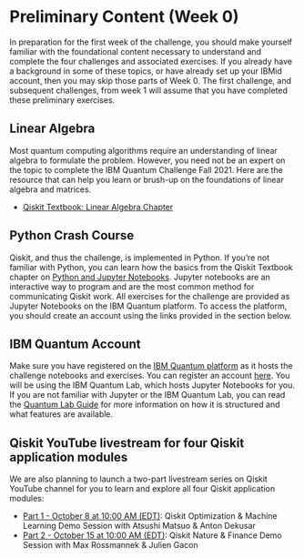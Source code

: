 # Preliminary Content (Week 0)

In preparation for the first week of the challenge, you should make yourself familiar with the foundational content necessary to understand and complete the four challenges and associated exercises. If you already have a background in some of these topics, or have already set up your IBMid account, then you may skip those parts of Week 0. The first challenge, and subsequent challenges, from week 1 will assume that you have completed these preliminary exercises.

## Linear Algebra

Most quantum computing algorithms require an understanding of linear algebra to formulate the problem. However, you need not be an expert on the topic to complete the IBM Quantum Challenge Fall 2021. Here are  the resource that can help you learn or brush-up on the foundations of linear algebra and matrices.


- [Qiskit Textbook: Linear Algebra Chapter](https://qiskit.org/textbook/ch-appendix/linear_algebra.html)

## Python Crash Course

Qiskit, and thus the challenge, is implemented in Python. If you’re not familiar with Python, you can learn how the basics from the Qiskit Textbook chapter on [Python and Jupyter Notebooks](https://qiskit.org/textbook/ch-prerequisites/python-and-jupyter-notebooks.html). Jupyter notebooks are an interactive way to program and are the most common method for communicating Qiskit work. All exercises for the challenge are provided as Jupyter Notebooks on the IBM Quantum platform. To access the platform, you should create an account using the links provided in the section below.

## IBM Quantum Account

Make sure you have registered on the [IBM Quantum platform](http://ibm.co/challenge-fall-21) as it hosts the challenge notebooks and exercises. You can register an account [here](https://auth.quantum-computing.ibm.com/auth/idaas?redirectTo=https%3A%2F%2Fquantum-computing.ibm.com%2F). You will be using the IBM Quantum Lab, which hosts Jupyter Notebooks for you. If you are not familiar with Jupyter or the IBM Quantum Lab, you can read the [Quantum Lab Guide](https://quantum-computing.ibm.com/lab/docs/iql/#qlab) for more information on how it is structured and what features are available.


## Qiskit YouTube livestream for four Qiskit application modules
We are also planning to launch a two-part livestream series on Qiskit YouTube channel for you to learn and explore all four Qiskit application modules:
- [Part 1 - October 8 at 10:00 AM (EDT)](https://youtu.be/claoY57eVIc): Qiskit Optimization & Machine Learning Demo Session with Atsushi Matsuo & Anton Dekusar
- [Part 2 - October 15 at 10:00 AM (EDT)](https://youtu.be/UtMVoGXlz04): Qiskit Nature & Finance Demo Session with Max Rossmannek & Julien Gacon
